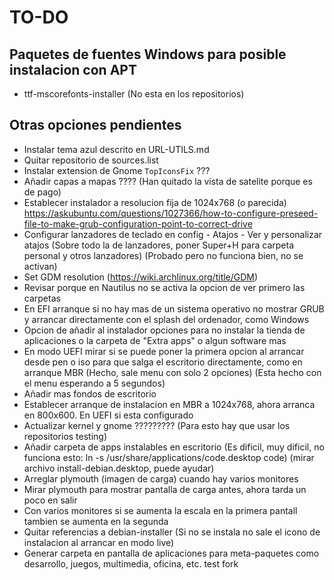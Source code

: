 # TO-DO
## Paquetes de fuentes Windows para posible instalacion con APT
- ttf-mscorefonts-installer (No esta en los repositorios)

## Otras opciones pendientes
- Instalar tema azul descrito en URL-UTILS.md
- Quitar repositorio de sources.list
- Instalar extension de Gnome `TopIconsFix` ???
- Añadir capas a mapas ???? (Han quitado la vista de satelite porque es de pago)
- Establecer instalador a resolucion fija de 1024x768 (o parecida)
  https://askubuntu.com/questions/1027366/how-to-configure-preseed-file-to-make-grub-configuration-point-to-correct-drive
- Configurar lanzadores de teclado en config - Atajos - Ver y personalizar atajos (Sobre todo la de lanzadores, poner Super+H para carpeta personal y otros lanzadores) (Probado pero no funciona bien, no se activan)
- Set GDM resolution (https://wiki.archlinux.org/title/GDM)
- Revisar porque en Nautilus no se activa la opcion de ver primero las carpetas
- En EFI arranque si no hay mas de un sistema operativo no mostrar GRUB y arrancar directamente con el splash del ordenador, como Windows
- Opcion de añadir al instalador opciones para no instalar la tienda de aplicaciones o la carpeta de "Extra apps" o algun software mas
- En modo UEFI mirar si se puede poner la primera opcion al arrancar desde pen o iso para que salga el escritorio directamente, como en arranque MBR (Hecho, sale menu con solo 2 opciones) (Esta hecho con el menu esperando a 5 segundos)
- Añadir mas fondos de escritorio
- Establecer arranque de instalacion en MBR a 1024x768, ahora arranca en 800x600. En UEFI si esta configurado
- Actualizar kernel y gnome ????????? (Para esto hay que usar los repositorios testing)
- Añadir carpeta de apps instalables en escritorio (Es dificil, muy dificil, no funciona esto: ln -s /usr/share/applications/code.desktop code) (mirar archivo install-debian.desktop, puede ayudar)
- Arreglar plymouth (imagen de carga) cuando hay varios monitores
- Mirar plymouth para mostrar pantalla de carga antes, ahora tarda un poco en salir
- Con varios monitores si se aumenta la escala en la primera pantall tambien se aumenta en la segunda
- Quitar referencias a debian-installer (Si no se instala no sale el icono de instalacion al arrancar en modo live)
- Generar carpeta en pantalla de aplicaciones para meta-paquetes como desarrollo, juegos, multimedia, oficina, etc.
test fork